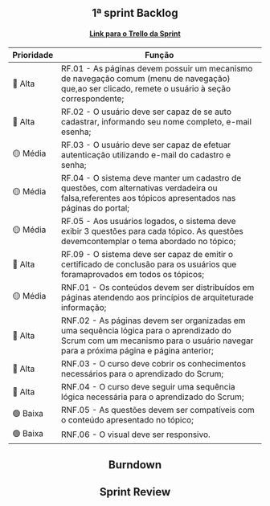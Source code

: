 <h2 align="center">1ª sprint Backlog</h2>

<h4 align="center">
  <a href="https://trello.com/invite/b/66dcd34ca6e1c4be664d1e7e/ATTI3f800ed02d2735d70ee21ecbb9d7ff9eC088E58D/capydev" target="_blank">Link para o Trello da Sprint</a>
</h4>

| Prioridade | Função |
| ---------- | ------ |
| 🔴 Alta | RF.01 - As páginas devem possuir um mecanismo de navegação comum (menu de navegação) que,ao ser clicado, remete o usuário à seção correspondente; |
| 🔴 Alta | RF.02 - O usuário deve ser capaz de se auto cadastrar, informando seu nome completo, e-mail esenha; |
| 🟡 Média | RF.03 - O usuário deve ser capaz de efetuar autenticação utilizando e-mail do cadastro e senha; |
| 🟡 Média | RF.04 - O sistema deve manter um cadastro de questões, com alternativas verdadeira ou falsa,referentes aos tópicos apresentados nas páginas do portal; |
| 🟡 Média | RF.05 - Aos usuários logados, o sistema deve exibir 3 questões para cada tópico. As questões devemcontemplar o tema abordado no tópico; |
| 🔴 Alta | RF.09 - O sistema deve ser capaz de emitir o certificado de conclusão para os usuários que foramaprovados em todos os tópicos; | 
| 🟡 Média | RNF.01 - Os conteúdos devem ser distribuídos em páginas atendendo aos princípios de arquiteturade informação; |
| 🔴 Alta | RNF.02 - As páginas devem ser organizadas em uma sequência lógica para o aprendizado do Scrum com um mecanismo para o usuário navegar para a próxima página e página anterior; |
| 🔴 Alta | RNF.03 - O curso deve cobrir os conhecimentos necessários para o aprendizado do Scrum; | 
| 🔴 Alta | RNF.04 - O curso deve seguir uma sequência lógica necessária para o aprendizado do Scrum; | 
| 🟢 Baixa | RNF.05 - As questões devem ser compatíveis com o conteúdo apresentado no tópico; |
| 🟢 Baixa | RNF.06 - O visual deve ser responsivo.|

<h2 align="center">Burndown</h2>

<h2 align="center">Sprint Review</h2>

